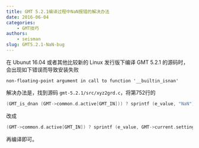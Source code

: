 ```yaml
---
title: GMT 5.2.1编译过程中NaN报错的解决办法
date: 2016-06-04
categories:
    - GMT技巧
authors:
    - seisman
slug: GMT5.2.1-NaN-bug
---
```


在 Ubunut 16.04 或者其他比较新的 Linux 发行版下编译 GMT 5.2.1 的源码时，会出现如下错误而导致安装失败

    non-floating-point argument in call to function '__builtin_isnan'

解决办法是，找到源码 `gmt-5.2.1/src/xyz2grd.c`，将第752行的

```C
(GMT_is_dnan (GMT->common.d.active[GMT_IN])) ? sprintf (e_value, "NaN") : sprintf (e_value, GMT->current.setting.format_float_out, GMT->common.d.nan_proxy[GMT_IN]);
```

改成

``` C
(GMT->common.d.active[GMT_IN]) ? sprintf (e_value, GMT->current.setting.format_float_out, GMT->common.d.nan_proxy[GMT_IN]) : sprintf (e_value, "NaN");
```

再编译即可。
